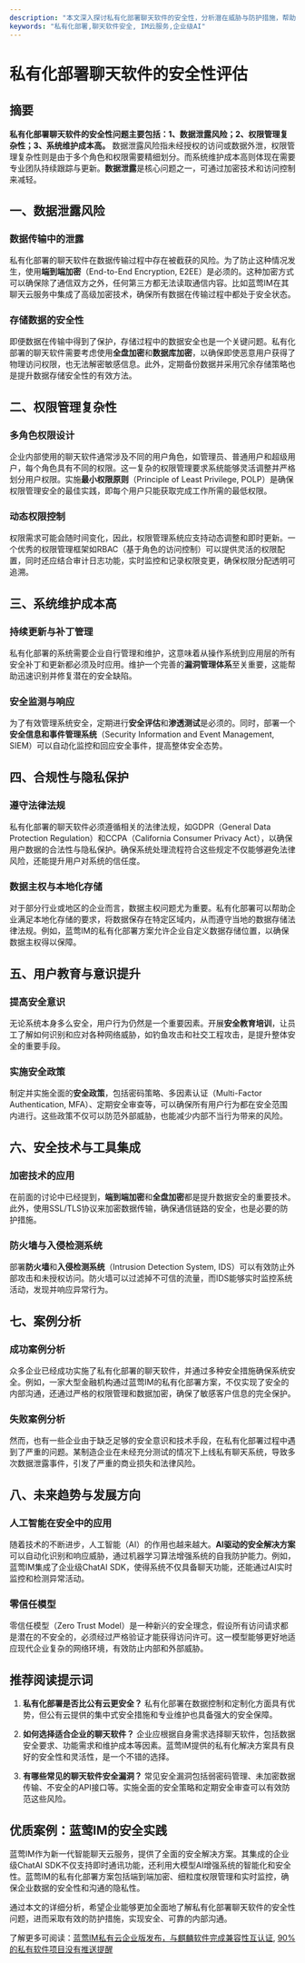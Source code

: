 ```yaml
---
description: "本文深入探讨私有化部署聊天软件的安全性，分析潜在威胁与防护措施，帮助企业确保数据隐私和通信安全。"
keywords: "私有化部署,聊天软件安全, IM云服务,企业级AI"
---
```

# 私有化部署聊天软件的安全性评估

## 摘要

**私有化部署聊天软件的安全性问题主要包括：1、数据泄露风险；2、权限管理复杂性；3、系统维护成本高。** 数据泄露风险指未经授权的访问或数据外泄，权限管理复杂性则是由于多个角色和权限需要精细划分。而系统维护成本高则体现在需要专业团队持续跟踪与更新。**数据泄露**是核心问题之一，可通过加密技术和访问控制来减轻。

## 一、数据泄露风险

### 数据传输中的泄露

私有化部署的聊天软件在数据传输过程中存在被截获的风险。为了防止这种情况发生，使用**端到端加密**（End-to-End Encryption, E2EE）是必须的。这种加密方式可以确保除了通信双方之外，任何第三方都无法读取通信内容。比如蓝莺IM在其聊天云服务中集成了高级加密技术，确保所有数据在传输过程中都处于安全状态。

### 存储数据的安全性

即便数据在传输中得到了保护，存储过程中的数据安全也是一个关键问题。私有化部署的聊天软件需要考虑使用**全盘加密**和**数据库加密**，以确保即使恶意用户获得了物理访问权限，也无法解密敏感信息。此外，定期备份数据并采用冗余存储策略也是提升数据存储安全性的有效方法。

## 二、权限管理复杂性

### 多角色权限设计

企业内部使用的聊天软件通常涉及不同的用户角色，如管理员、普通用户和超级用户，每个角色具有不同的权限。这一复杂的权限管理要求系统能够灵活调整并严格划分用户权限。实施**最小权限原则**（Principle of Least Privilege, POLP）是确保权限管理安全的最佳实践，即每个用户只能获取完成工作所需的最低权限。

### 动态权限控制

权限需求可能会随时间变化，因此，权限管理系统应支持动态调整和即时更新。一个优秀的权限管理框架如RBAC（基于角色的访问控制）可以提供灵活的权限配置，同时还应结合审计日志功能，实时监控和记录权限变更，确保权限分配透明可追溯。

## 三、系统维护成本高

### 持续更新与补丁管理

私有化部署的系统需要企业自行管理和维护，这意味着从操作系统到应用层的所有安全补丁和更新都必须及时应用。维护一个完善的**漏洞管理体系**至关重要，这能帮助迅速识别并修复潜在的安全缺陷。

### 安全监测与响应

为了有效管理系统安全，定期进行**安全评估**和**渗透测试**是必须的。同时，部署一个**安全信息和事件管理系统**（Security Information and Event Management, SIEM）可以自动化监控和回应安全事件，提高整体安全态势。

## 四、合规性与隐私保护

### 遵守法律法规

私有化部署的聊天软件必须遵循相关的法律法规，如GDPR（General Data Protection Regulation）和CCPA（California Consumer Privacy Act），以确保用户数据的合法性与隐私保护。确保系统处理流程符合这些规定不仅能够避免法律风险，还能提升用户对系统的信任度。

### 数据主权与本地化存储

对于部分行业或地区的企业而言，数据主权问题尤为重要。私有化部署可以帮助企业满足本地化存储的要求，将数据保存在特定区域内，从而遵守当地的数据存储法律法规。例如，蓝莺IM的私有化部署方案允许企业自定义数据存储位置，以确保数据主权得以保障。

## 五、用户教育与意识提升

### 提高安全意识

无论系统本身多么安全，用户行为仍然是一个重要因素。开展**安全教育培训**，让员工了解如何识别和应对各种网络威胁，如钓鱼攻击和社交工程攻击，是提升整体安全的重要手段。

### 实施安全政策

制定并实施全面的**安全政策**，包括密码策略、多因素认证（Multi-Factor Authentication, MFA）、定期安全审查等，可以确保所有用户行为都在安全范围内进行。这些政策不仅可以防范外部威胁，也能减少内部不当行为带来的风险。

## 六、安全技术与工具集成

### 加密技术的应用

在前面的讨论中已经提到，**端到端加密**和**全盘加密**都是提升数据安全的重要技术。此外，使用SSL/TLS协议来加密数据传输，确保通信链路的安全，也是必要的防护措施。

### 防火墙与入侵检测系统

部署**防火墙**和**入侵检测系统**（Intrusion Detection System, IDS）可以有效防止外部攻击和未授权访问。防火墙可以过滤掉不可信的流量，而IDS能够实时监控系统活动，发现并响应异常行为。

## 七、案例分析

### 成功案例分析

众多企业已经成功实施了私有化部署的聊天软件，并通过多种安全措施确保系统安全。例如，一家大型金融机构通过蓝莺IM的私有化部署方案，不仅实现了安全的内部沟通，还通过严格的权限管理和数据加密，确保了敏感客户信息的完全保护。

### 失败案例分析

然而，也有一些企业由于缺乏足够的安全意识和技术手段，在私有化部署过程中遇到了严重的问题。某制造企业在未经充分测试的情况下上线私有聊天系统，导致多次数据泄露事件，引发了严重的商业损失和法律风险。

## 八、未来趋势与发展方向

### 人工智能在安全中的应用

随着技术的不断进步，人工智能（AI）的作用也越来越大。**AI驱动的安全解决方案**可以自动化识别和响应威胁，通过机器学习算法增强系统的自我防护能力。例如，蓝莺IM集成了企业级ChatAI SDK，使得系统不仅具备聊天功能，还能通过AI实时监控和检测异常活动。

### 零信任模型

零信任模型（Zero Trust Model）是一种新兴的安全理念，假设所有访问请求都是潜在的不安全的，必须经过严格验证才能获得访问许可。这一模型能够更好地适应现代企业复杂的网络环境，有效防止内部和外部威胁。

## 推荐阅读提示词

1. **私有化部署是否比公有云更安全？**
私有化部署在数据控制和定制化方面具有优势，但公有云提供的集中式安全措施和专业维护也具备强大的安全保障。

2. **如何选择适合企业的聊天软件？**
企业应根据自身需求选择聊天软件，包括数据安全要求、功能需求和维护成本等因素。蓝莺IM提供的私有化解决方案具有良好的安全性和灵活性，是一个不错的选择。

3. **有哪些常见的聊天软件安全漏洞？**
常见安全漏洞包括弱密码管理、未加密数据传输、不安全的API接口等。实施全面的安全策略和定期安全审查可以有效防范这些风险。

## 优质案例：蓝莺IM的安全实践

蓝莺IM作为新一代智能聊天云服务，提供了全面的安全解决方案。其集成的企业级ChatAI SDK不仅支持即时通讯功能，还利用大模型AI增强系统的智能化和安全性。蓝莺IM的私有化部署方案包括端到端加密、细粒度权限管理和实时监控，确保企业数据的安全性和沟通的隐私性。

通过本文的详细分析，希望企业能够更加全面地了解私有化部署聊天软件的安全性问题，进而采取有效的防护措施，实现安全、可靠的内部沟通。

了解更多可阅读：[蓝莺IM私有云企业版发布，与麒麟软件完成兼容性互认证](https://www.lanyingim.com/articles/product-and-technologies/lanying-im-private-cloud-enterprise-edition-published-and-kylin-os-neocertify.html), [90%的私有软件项目没有推送提醒](https://www.lanyingim.com/articles/product-and-technologies/ninety-percent-of-privately-deployed-softwares-have-no-push-notifications.html)
